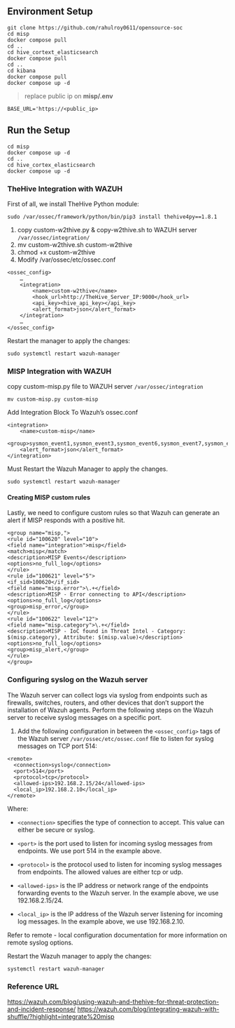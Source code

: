 ## Environment Setup
    git clone https://github.com/rahulroy0611/opensource-soc
    cd misp
    docker compose pull
    cd ..
    cd hive_cortext_elasticsearch
    docker compose pull
    cd ..
    cd kibana
    docker compose pull
    docker compose up -d

> replace public ip on **misp/.env**

    BASE_URL='https://<public_ip>

## Run the Setup
    cd misp
    docker compose up -d
    cd ..
    cd hive_cortex_elasticsearch
    docker compose up -d

### TheHive Integration with WAZUH

First of all, we install TheHive Python module:

```
sudo /var/ossec/framework/python/bin/pip3 install thehive4py==1.8.1
```

1. copy custom-w2thive.py & copy-w2thive.sh to WAZUH server ```/var/ossec/integration/```
2. mv custom-w2thive.sh custom-w2thive
3. chmod +x custom-w2thive
4. Modify /var/ossec/etc/ossec.conf
```
<ossec_config>
    …
    <integration>
        <name>custom-w2thive</name>
        <hook_url>http://TheHive_Server_IP:9000</hook_url>
        <api_key><hive_api_key></api_key>
        <alert_format>json</alert_format>
    </integration>
    …
</ossec_config>
```
Restart the manager to apply the changes:

```
sudo systemctl restart wazuh-manager
```

### MISP Integration with WAZUH

copy custom-misp.py file to WAZUH server ```/var/ossec/integration```

```
mv custom-misp.py custom-misp
```

Add Integration Block To Wazuh’s ossec.conf
```
<integration>
    <name>custom-misp</name>
    <group>sysmon_event1,sysmon_event3,sysmon_event6,sysmon_event7,sysmon_event23,sysmon_event24,sysmon_event25,sysmon_event_22,syscheck</group>
    <alert_format>json</alert_format>
</integration>
```
Must Restart the Wazuh Manager to apply the changes.
```
sudo systemctl restart wazuh-manager
```

#### Creating MISP custom rules
Lastly, we need to configure custom rules so that Wazuh can generate an alert if MISP responds with a positive hit.
```
<group name="misp,">
<rule id="100620" level="10">
<field name="integration">misp</field>
<match>misp</match>
<description>MISP Events</description>
<options>no_full_log</options>
</rule>
<rule id="100621" level="5">
<if_sid>100620</if_sid>
<field name="misp.error">\.+</field>
<description>MISP - Error connecting to API</description>
<options>no_full_log</options>
<group>misp_error,</group>
</rule>
<rule id="100622" level="12">
<field name="misp.category">\.+</field>
<description>MISP - IoC found in Threat Intel - Category: $(misp.category), Attribute: $(misp.value)</description>
<options>no_full_log</options>
<group>misp_alert,</group>
</rule>
</group>
```

### Configuring syslog on the Wazuh server

The Wazuh server can collect logs via syslog from endpoints such as firewalls, switches, routers, and other devices that don’t support the installation of Wazuh agents. Perform the following steps on the Wazuh server to receive syslog messages on a specific port.

1. Add the following configuration in between the ```<ossec_config>``` tags of the Wazuh server ```/var/ossec/etc/ossec.conf``` file to listen for syslog messages on TCP port 514:

```
<remote>
  <connection>syslog</connection>
  <port>514</port>
  <protocol>tcp</protocol>
  <allowed-ips>192.168.2.15/24</allowed-ips>
  <local_ip>192.168.2.10</local_ip>
</remote>
```

Where:
- ```<connection>``` specifies the type of connection to accept. This value can either be secure or syslog.

- ```<port>``` is the port used to listen for incoming syslog messages from endpoints. We use port 514 in the example above.

- ```<protocol>``` is the protocol used to listen for incoming syslog messages from endpoints. The allowed values are either tcp or udp.

- ```<allowed-ips>``` is the IP address or network range of the endpoints forwarding events to the Wazuh server. In the example above, we use 192.168.2.15/24.

- ```<local_ip>``` is the IP address of the Wazuh server listening for incoming log messages. In the example above, we use 192.168.2.10.

Refer to remote - local configuration documentation for more information on remote syslog options.

Restart the Wazuh manager to apply the changes:
```
systemctl restart wazuh-manager
```

### Reference URL
https://wazuh.com/blog/using-wazuh-and-thehive-for-threat-protection-and-incident-response/
https://wazuh.com/blog/integrating-wazuh-with-shuffle/?highlight=integrate%20misp


